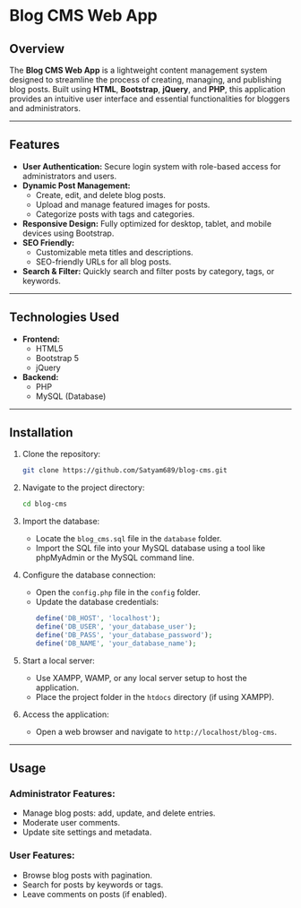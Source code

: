 # Blog CMS Web App

## Overview
The **Blog CMS Web App** is a lightweight content management system designed to streamline the process of creating, managing, and publishing blog posts. Built using **HTML**, **Bootstrap**, **jQuery**, and **PHP**, this application provides an intuitive user interface and essential functionalities for bloggers and administrators.

---

## Features
- **User Authentication:** Secure login system with role-based access for administrators and users.
- **Dynamic Post Management:**
  - Create, edit, and delete blog posts.
  - Upload and manage featured images for posts.
  - Categorize posts with tags and categories.
- **Responsive Design:** Fully optimized for desktop, tablet, and mobile devices using Bootstrap.
- **SEO Friendly:**
  - Customizable meta titles and descriptions.
  - SEO-friendly URLs for all blog posts.
- **Search & Filter:** Quickly search and filter posts by category, tags, or keywords.

---

## Technologies Used
- **Frontend:**
  - HTML5
  - Bootstrap 5
  - jQuery
- **Backend:**
  - PHP
  - MySQL (Database)

---

## Installation
1. Clone the repository:
   ```bash
   git clone https://github.com/Satyam689/blog-cms.git
   ```
2. Navigate to the project directory:
   ```bash
   cd blog-cms
   ```
3. Import the database:
   - Locate the `blog_cms.sql` file in the `database` folder.
   - Import the SQL file into your MySQL database using a tool like phpMyAdmin or the MySQL command line.

4. Configure the database connection:
   - Open the `config.php` file in the `config` folder.
   - Update the database credentials:
     ```php
     define('DB_HOST', 'localhost');
     define('DB_USER', 'your_database_user');
     define('DB_PASS', 'your_database_password');
     define('DB_NAME', 'your_database_name');
     ```

5. Start a local server:
   - Use XAMPP, WAMP, or any local server setup to host the application.
   - Place the project folder in the `htdocs` directory (if using XAMPP).

6. Access the application:
   - Open a web browser and navigate to `http://localhost/blog-cms`.

---

## Usage
### Administrator Features:
- Manage blog posts: add, update, and delete entries.
- Moderate user comments.
- Update site settings and metadata.

### User Features:
- Browse blog posts with pagination.
- Search for posts by keywords or tags.
- Leave comments on posts (if enabled).


